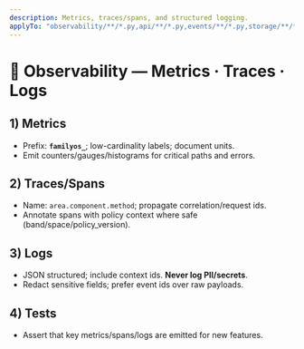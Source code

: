 ```yaml
---
description: Metrics, traces/spans, and structured logging.
applyTo: "observability/**/*.py,api/**/*.py,events/**/*.py,storage/**/*.py"
---
```

# 👀 Observability — Metrics · Traces · Logs

## 1) Metrics
- Prefix: **`familyos_`**; low-cardinality labels; document units.
- Emit counters/gauges/histograms for critical paths and errors.

## 2) Traces/Spans
- Name: `area.component.method`; propagate correlation/request ids.
- Annotate spans with policy context where safe (band/space/policy_version).

## 3) Logs
- JSON structured; include context ids. **Never log PII/secrets**.
- Redact sensitive fields; prefer event ids over raw payloads.

## 4) Tests
- Assert that key metrics/spans/logs are emitted for new features.